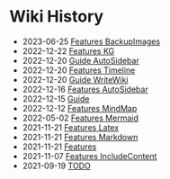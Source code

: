 # Wiki History

- 2023-06-25        [Features BackupImages](/0036_Features_BackupImages)
- 2022-12-22        [Features KG](/0035_Features_KG)
- 2022-12-20        [Guide AutoSidebar](/0026_Guide_AutoSidebar)
- 2022-12-20        [Features Timeline](/0034_Features_Timeline)
- 2022-12-20        [Guide WriteWiki](/0027_Guide_WriteWiki)
- 2022-12-16        [Features AutoSidebar](/0024_Features_AutoSidebar)
- 2022-12-15        [Guide](/0023_Guide)
- 2022-12-12        [Features MindMap](/0022_Features_MindMap)
- 2022-05-02        [Features Mermaid](/0020_Features_Mermaid)
- 2021-11-21        [Features Latex](/0018_Features_Latex)
- 2021-11-21        [Features Markdown](/0017_Features_Markdown)
- 2021-11-21        [Features](/0016_Features)
- 2021-11-07        [Features IncludeContent](/0013_Features_IncludeContent)
- 2021-09-19        [TODO](/0004_TODO)
